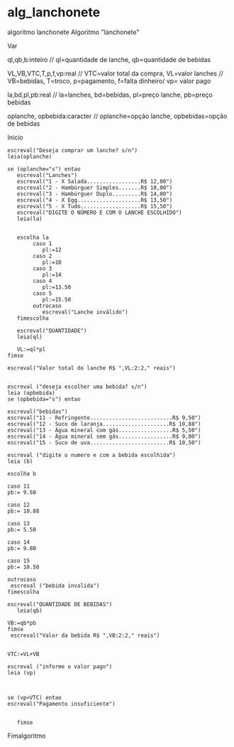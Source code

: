 # alg_lanchonete
algoritmo lanchonete
Algoritmo "lanchonete"

Var

  ql,qb,b:inteiro // ql=quantidade de lanche, qb=quantidade de bebidas

  VL,VB,VTC,T,p,f,vp:real // VTC=valor total da compra, VL=valor lanches
  // VB=bebidas, T=troco, p=pagamento, f=falta dinheiro/  vp= valor pago

  la,bd,pl,pb:real // la=lanches, bd=bebidas, pl=preço lanche, pb=preço bebidas

  oplanche, opbebida:caracter // oplanche=opção lanche, opbebidas=opção de bebidas

Inicio

    escreval("Deseja comprar um lanche? s/n")
    leia(oplanche)

    se (oplanche="s") entao
       escreval("Lanches")
       escreval("1 - X Salada.................R$ 12,00")
       escreval("2 - Hambúrguer Simples.......R$ 10,00")
       escreval("3 - Hambúrguer Duplo.........R$ 14,00")
       escreval("4 - X Egg....................R$ 13,50")
       escreval("5 - X Tudo...................R$ 15,50")
       escreval("DIGITE O NÚMERO E COM O LANCHE ESCOLHIDO")
       leia(la)


       escolha la
            caso 1
               pl:=12
            caso 2
               pl:=10
            caso 3
               pl:=14
            caso 4
               pl:=13.50
            caso 5
               pl:=15.50
            outrocaso
               escreval("Lanche inválido")
       fimescolha

       escreval("QUANTIDADE")
       leia(ql)

       VL:=ql*pl
    fimse

    escreval("Valor total do lanche R$ ",VL:2:2," reais")


    escreval ("deseja escolher uma bebida? s/n")
    leia (opbebida)
    se (opbebida="s") entao

    escreval("bebidas")
    escreval("11 - Refringente..........................R$ 9,50")
    escreval("12 - Suco de laranja.....................R$ 10,88")
    escreval("13 - Água mineral com gás.................R$ 5,50")
    escreval("14 - Água mineral sem gás.................R$ 9,80")
    escreval("15 - Suco de uva.........................R$ 10,50")

    escreval ("digite o numero e com a bebida escolhida")
    leia (b)

    escolha b

    caso 11
    pb:= 9.50

    caso 12
    pb:= 10.88

    caso 13
    pb:= 5.50

    caso 14
    pb:= 9.80

    caso 15
    pb:= 10.50

    outrocaso
     escreval ("bebida invalida")
    fimescolha

    escreval("QUANTIDADE DE BEBIDAS")
       leia(qb)

    VB:=qb*pb
    fimse
     escreval("Valor da bebida R$ ",VB:2:2," reais")
     
     
    VTC:=VL+VB
     
    escreval ("informe o valor pago")
    leia (vp)
    
    
    
    se (vp<VTC) entao
    escreval("Pagamento insuficiente")
    
    
       fimse


Fimalgoritmo
